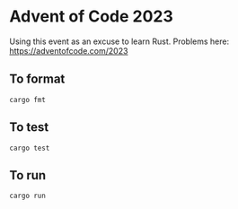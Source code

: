 # Advent of Code 2023

Using this event as an excuse to learn Rust.  Problems here: https://adventofcode.com/2023

## To format

`cargo fmt`

## To test

`cargo test`

## To run

`cargo run`
